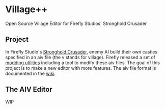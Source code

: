 # Village++

Open Source Village Editor for Firefly Studios' Stronghold Crusader

## Project

In Firefly Studio's [Stronghold Crusader](fireflyworlds.com/games/strongholdcrusader/), enemy AI build their own castles specified in an aiv file (the v stands for village). Firefly released a set of [modding utilities](stronghold.heavengames.com/cgi-bin/forum/display.cgi?action=ct&f=4,3820,,10) including a tool to modify these aiv files. The goal of this project is to make a new editor with more features. The aiv file format is documented in the [wiki](TODO).

## The AIV Editor

WIP